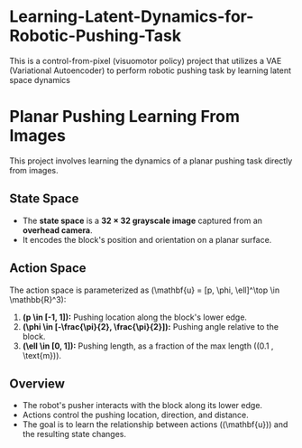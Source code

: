 # Learning-Latent-Dynamics-for-Robotic-Pushing-Task
This is a control-from-pixel (visuomotor policy) project that utilizes a VAE (Variational Autoencoder) to perform robotic pushing task by learning latent space dynamics

# Planar Pushing Learning From Images

This project involves learning the dynamics of a planar pushing task directly from images.

## State Space
- The **state space** is a **32 × 32 grayscale image** captured from an **overhead camera**.  
- It encodes the block's position and orientation on a planar surface.

## Action Space
The action space is parameterized as \(\mathbf{u} = [p, \phi, \ell]^\top \in \mathbb{R}^3\):
1. **\(p \in [-1, 1]\):** Pushing location along the block's lower edge.
2. **\(\phi \in [-\frac{\pi}{2}, \frac{\pi}{2}]\):** Pushing angle relative to the block.
3. **\(\ell \in [0, 1]\):** Pushing length, as a fraction of the max length (\(0.1 \, \text{m}\)).

## Overview
- The robot's pusher interacts with the block along its lower edge.
- Actions control the pushing location, direction, and distance.
- The goal is to learn the relationship between actions (\(\mathbf{u}\)) and the resulting state changes.


